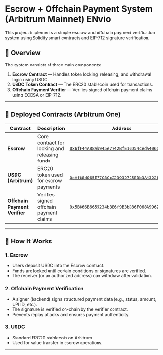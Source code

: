 # Escrow + Offchain Payment System (Arbitrum Mainnet) ENvio

This project implements a simple escrow and offchain payment verification system using Solidity smart contracts and EIP-712 signature verification.

## 📜 Overview

The system consists of three main components:

1. **Escrow Contract** — Handles token locking, releasing, and withdrawal logic using USDC.
2. **USDC Token Contract** — The ERC20 stablecoin used for transactions.
3. **Offchain Payment Verifier** — Verifies signed offchain payment claims using ECDSA or EIP-712.

---

## 🔗 Deployed Contracts (Arbitrum One)

| Contract | Description | Address |
|-----------|--------------|----------|
| **Escrow** | Core contract for locking and releasing funds | [`0x6fF44A88Ab945e7742BfE16D54ceda4061462F48`](https://arbiscan.io/address/0x6ff44a88ab945e7742bfe16d54ceda4061462f48#code) |
| **USDC (Arbitrum)** | ERC20 token used for escrow payments | [`0xAf88d065E77C8Cc2239327C5EDb3A432268E5831`](https://arbiscan.io/address/0xaf88d065e77c8cc2239327c5edb3a432268e5831#writeProxyContract) |
| **Offchain Payment Verifier** | Verifies signed offchain payment claims | [`0x5B866B6655234b3B6f9B3bD86F068A99622F5919`](https://arbiscan.io/address/0x5b866b6655234b3b6f9b3bd86f068a99622f5919) |

---

## 🧩 How It Works

### 1. **Escrow**
- Users deposit USDC into the Escrow contract.
- Funds are locked until certain conditions or signatures are verified.
- The receiver (or an authorized address) can withdraw after validation.

### 2. **Offchain Payment Verification**
- A signer (backend) signs structured payment data (e.g., status, amount, UPI ID, etc.).
- The signature is verified on-chain by the verifier contract.
- Prevents replay attacks and ensures payment authenticity.

### 3. **USDC**
- Standard ERC20 stablecoin on Arbitrum.
- Used for value transfer in escrow operations.

---
